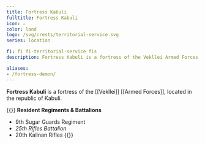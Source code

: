 ```yaml
---
title: Fortress Kabuli
fulltitle: Fortress Kabuli
icon: ⚔️
color: land
logo: /svg/crests/territorial-service.svg
series: location

fi: fi fi-territorial-service fis
description: Fortress Kabuli is a fortress of the Vekllei Armed Forces, located in the republic of Kabuli.

aliases:
- /fortress-demon/
---
```

**Fortress Kabuli** is a fortress of the [[Vekllei]] [[Armed Forces]], located in the republic of Kabuli.

{{<note table>}}
**Resident Regiments & Battalions**

* 9th Sugar Guards Regiment
* *25th Rifles Battalion*
* 20th Kalinan Rifles
{{</note>}}

